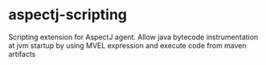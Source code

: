 aspectj-scripting
=================

Scripting extension for AspectJ agent. Allow java bytecode instrumentation at jvm startup by using MVEL expression and execute code from maven artifacts
